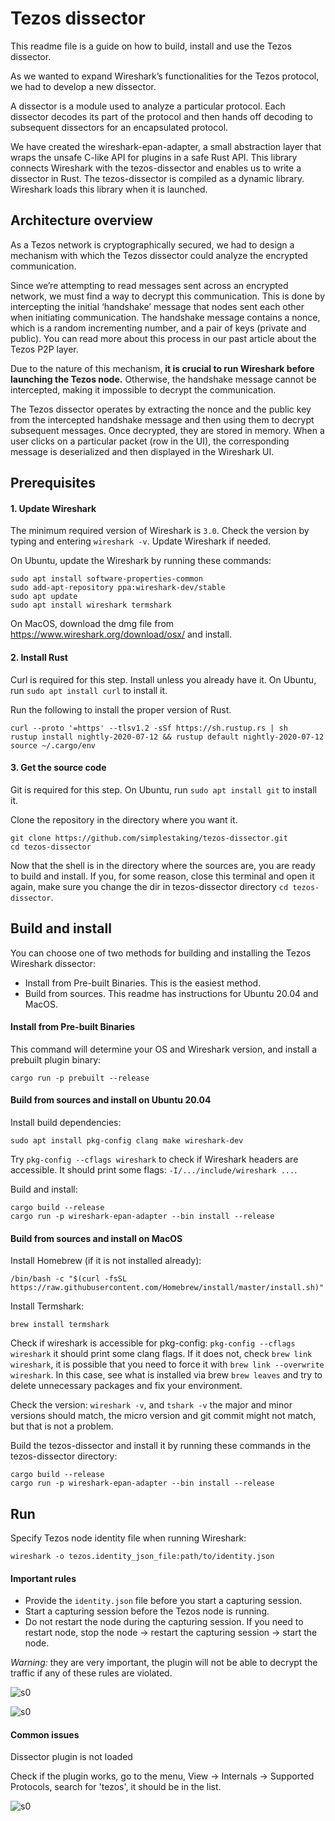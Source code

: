 # Tezos dissector  

This readme file is a guide on how to build, install and use the Tezos dissector.

As we wanted to expand Wireshark’s functionalities for the Tezos protocol, we had to develop a new dissector.  

A dissector is a module used to analyze a particular protocol. Each dissector decodes its part of the protocol and then hands off decoding to subsequent dissectors for an encapsulated protocol.

We have created the wireshark-epan-adapter, a small abstraction layer that wraps the unsafe C-like API for plugins in a safe Rust API. This library connects Wireshark with the tezos-dissector and enables us to write a dissector in Rust. The tezos-dissector is compiled as a dynamic library. Wireshark loads this library when it is launched. 

## Architecture overview

As a Tezos network is cryptographically secured, we had to design a mechanism with which the Tezos dissector could analyze the encrypted communication.

Since we’re attempting to read messages sent across an encrypted network, we must find a way to decrypt this communication. This is done by intercepting the initial ‘handshake’ message that nodes sent each other when initiating communication. The handshake message contains a nonce, which is a random incrementing number, and a pair of keys (private and public). You can read more about this process in our past article about the Tezos P2P layer. 

Due to the nature of this mechanism, **it is crucial to run Wireshark before launching the Tezos node.** Otherwise, the handshake message cannot be intercepted, making it impossible to decrypt the communication.

The Tezos dissector operates by extracting the nonce and the public key from the intercepted handshake message and then using them to decrypt subsequent messages.  Once decrypted, they are stored in memory. When a user clicks on a particular packet (row in the UI), the corresponding message is deserialized and then displayed in the Wireshark UI.


## Prerequisites

#### 1. Update Wireshark

The minimum required version of Wireshark is `3.0`. Check the version by typing and entering `wireshark -v`. Update Wireshark if needed.

On Ubuntu, update the Wireshark by running these commands:

```
sudo apt install software-properties-common
sudo add-apt-repository ppa:wireshark-dev/stable
sudo apt update
sudo apt install wireshark termshark
```

On MacOS, download the dmg file from https://www.wireshark.org/download/osx/ and install.

#### 2. Install Rust

Curl is required for this step. Install unless you already have it. On Ubuntu, run `sudo apt install curl` to install it.

Run the following to install the proper version of Rust.

```
curl --proto '=https' --tlsv1.2 -sSf https://sh.rustup.rs | sh
rustup install nightly-2020-07-12 && rustup default nightly-2020-07-12
source ~/.cargo/env
```

#### 3. Get the source code

Git is required for this step. On Ubuntu, run `sudo apt install git` to install it.

Clone the repository in the directory where you want it.

```
git clone https://github.com/simplestaking/tezos-dissector.git
cd tezos-dissector
```

Now that the shell is in the directory where the sources are, you are ready to build and install. If you, for some reason, close this terminal and open it again, make sure you change the dir in tezos-dissector directory `cd tezos-dissector`.

## Build and install

You can choose one of two methods for building and installing the Tezos Wireshark dissector: 

* Install from Pre-built Binaries. This is the easiest method.
* Build from sources. This readme has instructions for Ubuntu 20.04 and MacOS. 

#### Install from Pre-built Binaries

This command will determine your OS and Wireshark version, and install a prebuilt plugin binary:

```
cargo run -p prebuilt --release
```

#### Build from sources and install on Ubuntu 20.04

Install build dependencies:

```
sudo apt install pkg-config clang make wireshark-dev
```

Try `pkg-config --cflags wireshark` to check if Wireshark headers are accessible. It should print some flags: `-I/.../include/wireshark ...`.

Build and install:

```
cargo build --release
cargo run -p wireshark-epan-adapter --bin install --release
```

#### Build from sources and install on MacOS

Install Homebrew (if it is not installed already):

```
/bin/bash -c "$(curl -fsSL https://raw.githubusercontent.com/Homebrew/install/master/install.sh)"
```

Install Termshark:

```
brew install termshark
```

Check if wireshark is accessible for pkg-config: `pkg-config --cflags wireshark` it should print some clang flags. If it does not, check `brew link wireshark`, it is possible that you need to force it with `brew link --overwrite wireshark`. In this case, see what is installed via brew `brew leaves` and try to delete unnecessary packages and fix your environment.

Check the version: `wireshark -v`, and `tshark -v` the major and minor versions should match, the micro version and git commit might not match, but that is not a problem.

Build the tezos-dissector and install it by running these commands in the tezos-dissector directory:

```
cargo build --release
cargo run -p wireshark-epan-adapter --bin install --release
```

## Run

Specify Tezos node identity file when running Wireshark:

```
wireshark -o tezos.identity_json_file:path/to/identity.json
```

#### Important rules

* Provide the `identity.json` file before you start a capturing session.
* Start a capturing session before the Tezos node is running. 
* Do not restart the node during the capturing session. If you need to restart node, stop the node -> restart the capturing session -> start the node.

*Warning:* they are very important, the plugin will not be able to decrypt the traffic if any of these rules are violated.

![s0](doc/filter.gif "Check")


![s0](doc/filter_current_head.gif "Check")


#### Common issues

Dissector plugin is not loaded

Check if the plugin works, go to the menu, View -> Internals -> Supported Protocols, search for 'tezos', it should be in the list.

![s0](doc/supported_protocols.gif "Check")
